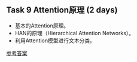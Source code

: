 ## Task 9 Attention原理 (2 days)
* 基本的Attention原理。
* HAN的原理（Hierarchical Attention Networks）。
* 利用Attention模型进行文本分类。



[参考答案](./../参考答案)